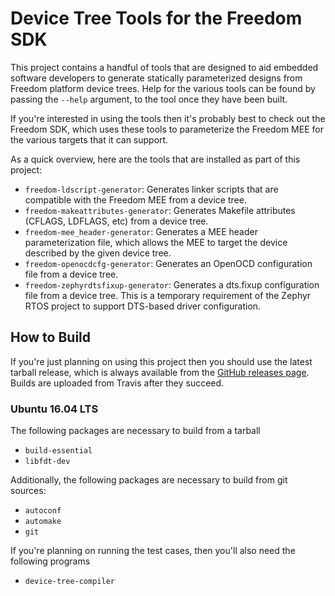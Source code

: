 # Device Tree Tools for the Freedom SDK

This project contains a handful of tools that are designed to aid
embedded software developers to generate statically parameterized designs
from Freedom platform device trees.  Help for the various tools can be
found by passing the `--help` argument, to the tool once they have been
built.

If you're interested in using the tools then it's probably best to check
out the Freedom SDK, which uses these tools to parameterize the Freedom
MEE for the various targets that it can support.

As a quick overview, here are the tools that are installed as part of
this project:

* `freedom-ldscript-generator`: Generates linker scripts that are
  compatible with the Freedom MEE from a device tree.
* `freedom-makeattributes-generator`: Generates Makefile attributes
  (CFLAGS, LDFLAGS, etc) from a device tree.
* `freedom-mee_header-generator`: Generates a MEE header
  parameterization file, which allows the MEE to target the device
  described by the given device tree.
* `freedom-openocdcfg-generator`: Generates an OpenOCD configuration
  file from a device tree.
* `freedom-zephyrdtsfixup-generator`: Generates a dts.fixup configuration
  file from a device tree. This is a temporary requirement of the Zephyr
  RTOS project to support DTS-based driver configuration.

## How to Build

If you're just planning on using this project then you should use the
latest tarball release, which is always available from the [GitHub
releases
page](https://github.com/sifive/freedom-ldscript-generator/releases).
Builds are uploaded from Travis after they succeed.

### Ubuntu 16.04 LTS

The following packages are necessary to build from a tarball

* `build-essential`
* `libfdt-dev`

Additionally, the following packages are necessary to build from git
sources:

* `autoconf`
* `automake`
* `git`

If you're planning on running the test cases, then you'll also need the
following programs

* `device-tree-compiler`
